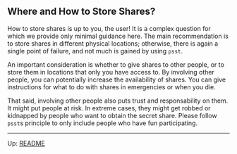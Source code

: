 ## Where and How to Store Shares?

How to store shares is up to you, the user! It is a complex question for which
we provide only minimal guidance here. The main recommendation is to store
shares in different physical locations; otherwise, there is again a single point
of failure, and not much is gained by using `psst`.

An important consideration is whether to give shares to other people, or to
store them in locations that only you have access to. By involving other people,
you can potentially increase the availability of shares. You can give
instructions for what to do with shares in emergencies or when you die.

That said, involving other people also puts trust and responsability on them. It
might put people at risk. In extreme cases, they might get robbed or kidnapped
by people who want to obtain the secret share. Please follow `psst`s principle
to only include people who have fun participating.

---

Up: [README](../README.md)
